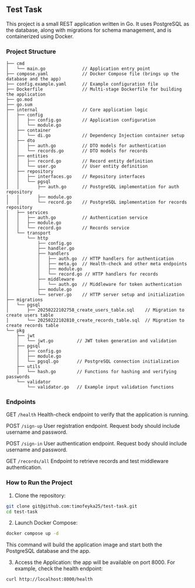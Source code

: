 ## Test Task

This project is a small REST application written in Go. It uses PostgreSQL as the database, along with migrations for schema management, and is containerized using Docker.



### Project Structure
```
├── cmd
│   └── main.go              // Application entry point
├── compose.yaml             // Docker Compose file (brings up the database and the app)
├── config.example.yaml      // Example configuration file
├── Dockerfile               // Multi-stage Dockerfile for building the application
├── go.mod
├── go.sum
├── internal                 // Core application logic
│   ├── config
│   │   ├── config.go        // Application configuration
│   │   └── module.go
│   ├── container
│   │   └── di.go            // Dependency Injection container setup
│   ├── dto
│   │   ├── auth.go          // DTO models for authentication
│   │   └── records.go       // DTO models for records
│   ├── entities
│   │   ├── record.go        // Record entity definition
│   │   └── user.go          // User entity definition
│   ├── repository
│   │   ├── interfaces.go    // Repository interfaces
│   │   └── pgsql
│   │       ├── auth.go      // PostgreSQL implementation for auth repository
│   │       ├── module.go
│   │       └── record.go    // PostgreSQL implementation for records repository
│   ├── services
│   │   ├── auth.go          // Authentication service
│   │   ├── module.go
│   │   └── record.go        // Records service
│   └── transport
│       └── http
│           ├── config.go
│           ├── handler.go
│           ├── handlers
│           │   ├── auth.go  // HTTP handlers for authentication
│           │   ├── meta.go  // Health-check and other meta endpoints
│           │   ├── module.go
│           │   └── record.go // HTTP handlers for records
│           ├── middleware
│           │   └── auth.go  // Middleware for token authentication
│           ├── module.go
│           └── server.go    // HTTP server setup and initialization
├── migrations
│   └── pgsql
│       ├── 20250222102758_create_users_table.sql    // Migration to create users table
│       └── 20250222102810_create_records_table.sql  // Migration to create records table
└── pkg
    ├── jwt
    │   └── jwt.go         // JWT token generation and validation
    ├── pgsql
    │   ├── config.go
    │   ├── module.go
    │   └── pgsql.go       // PostgreSQL connection initialization
    ├── utils
    │   └── hash.go        // Functions for hashing and verifying passwords
    └── validator
        └── validator.go   // Example input validation functions

```

### Endpoints

GET ``/health``
Health-check endpoint to verify that the application is running.

POST `/sign-up`
User registration endpoint. Request body should include username and password.

POST `/sign-in`
User authentication endpoint. Request body should include username and password.

GET `/records/all`
Endpoint to retrieve records and test middleware authentication.

### How to Run the Project
1. Clone the repository: 
```bash 
git clone git@github.com:timofeyka25/test-task.git
cd test-task
```
2. Launch Docker Compose:
```bash
docker compose up -d
```
This command will build the application image and start both the PostgreSQL database and the app.

3. Access the Application:
the app will be available on port 8000. For example, check the health endpoint:
```bash 
curl http://localhost:8000/health
```